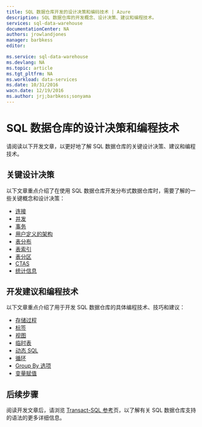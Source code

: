 ```yaml
---
title: SQL 数据仓库开发的设计决策和编码技术 | Azure
description: SQL 数据仓库的开发概念、设计决策、建议和编程技术。
services: sql-data-warehouse
documentationCenter: NA
authors: jrowlandjones
manager: barbkess
editor: 

ms.service: sql-data-warehouse
ms.devlang: NA
ms.topic: article
ms.tgt_pltfrm: NA
ms.workload: data-services
ms.date: 10/31/2016
wacn.date: 12/19/2016
ms.author: jrj;barbkess;sonyama
---
```


# SQL 数据仓库的设计决策和编程技术
请阅读以下开发文章，以更好地了解 SQL 数据仓库的关键设计决策、建议和编程技术。

## 关键设计决策
以下文章重点介绍了在使用 SQL 数据仓库开发分布式数据仓库时，需要了解的一些关键概念和设计决策：

- [连接][]
- [并发][]
- [事务][]
- [用户定义的架构][]
- [表分布][]
- [表索引][]
- [表分区][]
- [CTAS][]
- [统计信息][]

## 开发建议和编程技术
以下文章重点介绍了用于开发 SQL 数据仓库的具体编程技术、技巧和建议：

- [存储过程][]
- [标签][]
- [视图][]
- [临时表][]
- [动态 SQL][]
- [循环][]
- [Group By 选项][]
- [变量赋值][]

## 后续步骤
阅读开发文章后，请浏览 [Transact-SQL 参考][]页，以了解有关 SQL 数据仓库支持的语法的更多详细信息。

<!--Image references-->

<!--Article references-->
[并发]: ./sql-data-warehouse-develop-concurrency.md
[连接]: ./sql-data-warehouse-connect-overview.md
[CTAS]: ./sql-data-warehouse-develop-ctas.md
[动态 SQL]: ./sql-data-warehouse-develop-dynamic-sql.md
[Group By 选项]: ./sql-data-warehouse-develop-group-by-options.md
[标签]: ./sql-data-warehouse-develop-label.md
[循环]: ./sql-data-warehouse-develop-loops.md
[统计信息]: ./sql-data-warehouse-tables-statistics.md
[存储过程]: ./sql-data-warehouse-reference-tsql-statements.md
[表分布]: ./sql-data-warehouse-tables-statistics.md
[表索引]: ./sql-data-warehouse-tables-overview.md
[表分区]: ./sql-data-warehouse-tables-partition.md
[临时表]: ./sql-data-warehouse-tables-temporary.md
[事务]: ./sql-data-warehouse-develop-transactions.md
[用户定义的架构]: ./sql-data-warehouse-develop-user-defined-schemas.md
[变量赋值]: ./sql-data-warehouse-develop-variable-assignment.md
[视图]: ./sql-data-warehouse-develop-views.md
[Transact-SQL 参考]: ./sql-data-warehouse-overview-reference.md

<!--MSDN references-->
[renaming objects]: https://msdn.microsoft.com/zh-cn/library/mt631611.aspx

<!--Other Web references-->

<!---HONumber=Mooncake_1212_2016-->